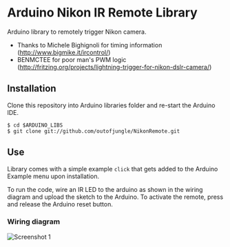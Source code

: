 Arduino Nikon IR Remote Library
===============================

Arduino library to remotely trigger Nikon camera.
 
 - Thanks to Michele Bighignoli for timing information (http://www.bigmike.it/ircontrol/)
 - BENMCTEE for poor man's PWM logic (http://fritzing.org/projects/lightning-trigger-for-nikon-dslr-camera/)

Installation
------------

Clone this repository into Arduino libraries folder and re-start the Arduino IDE.

    $ cd $ARDUINO_LIBS
    $ git clone git://github.com/outofjungle/NikonRemote.git

Use
---
Library comes with a simple example `click` that gets added to the Arduino Example menu upon installation.

To run the code, wire an IR LED to the arduino as shown in the wiring diagram and upload the sketch to the Arduino. To activate the remote, press and release the Arduino reset button.

### Wiring diagram


![Screenshot 1](https://github.com/outofjungle/NikonRemote/raw/master/example_wiring.png)
